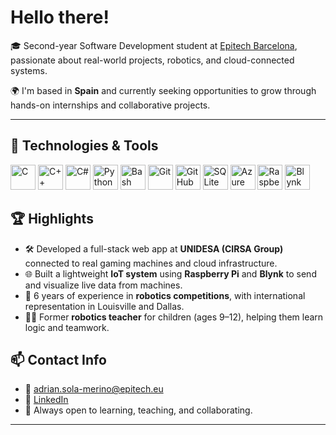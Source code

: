 # Hello there!

🎓 Second-year Software Development student at [Epitech Barcelona](https://www.epitech.eu), passionate about real-world projects, robotics, and cloud-connected systems.

🌍 I'm based in **Spain** and currently seeking opportunities to grow through hands-on internships and collaborative projects.

---

## 🔧 Technologies & Tools

<p align="left">
  <img src="https://cdn.jsdelivr.net/gh/devicons/devicon/icons/c/c-original.svg" height="40" alt="C"/>
  <img src="https://cdn.jsdelivr.net/gh/devicons/devicon/icons/cplusplus/cplusplus-original.svg" height="40" alt="C++"/>
  <img src="https://cdn.jsdelivr.net/gh/devicons/devicon/icons/csharp/csharp-original.svg" height="40" alt="C#"/>
  <img src="https://cdn.jsdelivr.net/gh/devicons/devicon/icons/python/python-original.svg" height="40" alt="Python"/>
  <img src="https://cdn.jsdelivr.net/gh/devicons/devicon/icons/bash/bash-original.svg" height="40" alt="Bash"/>
  
  <img src="https://cdn.jsdelivr.net/gh/devicons/devicon/icons/git/git-original.svg" height="40" alt="Git"/>
  <img src="https://cdn.jsdelivr.net/gh/devicons/devicon/icons/github/github-original.svg" height="40" alt="GitHub"/>
  <img src="https://cdn.jsdelivr.net/gh/devicons/devicon/icons/sqlite/sqlite-original.svg" height="40" alt="SQLite"/>
  <img src="https://cdn.jsdelivr.net/gh/devicons/devicon/icons/azure/azure-original.svg" height="40" alt="Azure"/>

  <img src="https://cdn.jsdelivr.net/gh/devicons/devicon/icons/raspberrypi/raspberrypi-original.svg" height="40" alt="Raspberry Pi"/>
  <img src="https://imgs.search.brave.com/f2xc6NhWxzqZOLdIkwWxTFk3YRj2_nKE1M-Ovhkfdm4/rs:fit:860:0:0:0/g:ce/aHR0cHM6Ly9jZG4u/cHJvZC53ZWJzaXRl/LWZpbGVzLmNvbS82/MjcyZTExNjAxYzll/Mjk2YmVjZGUwN2Iv/NjY1ZDNlMjM3MDNm/ZmY1MDUzNmZjYWU4/X2JseW5rLWxvZ28t/Z3JlZW4uc3Zn" height="40" alt="Blynk"/>

</p>

## 🏆 Highlights
- 🛠 Developed a full-stack web app at **UNIDESA (CIRSA Group)** connected to real gaming machines and cloud infrastructure.
- 🌐 Built a lightweight **IoT system** using **Raspberry Pi** and **Blynk** to send and visualize live data from machines.
- 🤖 6 years of experience in **robotics competitions**, with international representation in Louisville and Dallas.
- 👨‍🏫 Former **robotics teacher** for children (ages 9–12), helping them learn logic and teamwork.

## 📫 Contact Info
- 📧 [adrian.sola-merino@epitech.eu](mailto:adrian.sola-merino@epitech.eu)
- 💼 [LinkedIn](https://www.linkedin.com/in/adri%C3%A1n-sol%C3%A1-merino-26933129b/)
- 🧠 Always open to learning, teaching, and collaborating.

---
